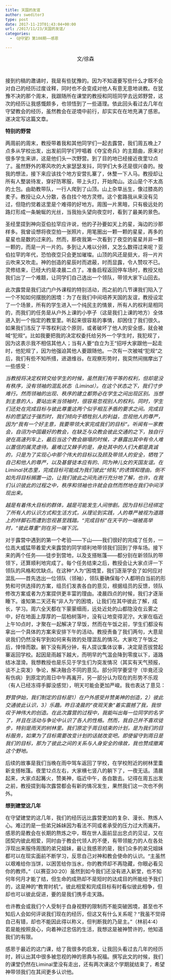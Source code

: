 ```yaml
---
title: 天国的友谊
author: sweditor3
type: post
date: 2017-11-23T01:43:04+00:00
url: /2017/11/23/天国的友谊/
categories:
  - 《@守望》第108期——感恩

---
```

<p style="text-align: center;">
  <span style="font-size: 12pt;">文/徐森</span>
</p>

&nbsp;

<span style="font-size: 12pt;">接到约稿的邀请时，我是有些犹豫的。因为不知道要写些什么才既不会对自己的经历过度诠释，同时也不会变成对他人有意无意地说教。在犹豫不决的那个周末，我跟随所在课堂的教授和同班同学去远郊野营，这次的经历让我感慨颇多，也领悟到了一些道理。依此回头看过去几年在守望教会的经历，虽然教会在逆境中前行，却实实在在地充满了感恩。遂决定写这篇文章。</span>

<span style="font-size: 12pt;"><strong>特别的野营</strong></span>

<span style="font-size: 12pt;">两周前的周末，教授带着我和其他同学们一起去露营，我们周五晚上7点多从学校出发，出发前同学们哼唱着《夺宝奇兵》的主题曲，原来对很多学生来讲，这是他们头一次野营。到了目的地已经接近夜里12点了。虽然野外的寒风吹的大家瑟瑟发抖，同学们大多还是很兴奋的。按我的想法，接下来应该找个地方安营扎寨了，休整一下人马。教授却让所有人整装待发，穿好防寒服，带上头灯，开始爬山。这山是个不太高的土包。由助教带队，一行人爬到了山顶。山上杂草丛生，像过膝高的麦子。教授让众人分散，各自找个地方灵修。这个套路我从来没有见过，但隐约觉着这里是个难得的好地方。周围一片黑暗，只有极远处的路灯形成一条蜿蜒的光丝，当我抬头望向夜空时，看到了最美的景色。</span>

<span style="font-size: 12pt;">圣经里提到神向亚伯拉罕应许说，他的子孙要如天上的星，海边的沙那样多。我曾设想将夜空拍一张照片，用笔圈出一颗一颗的星星，再多的星星也是数的过来的。然而，那夜我第一次看到了夜空的星星并非一颗一颗的，而是一片一片的。多到让人难以分辨，又怎么数得过来呢？亚伯拉罕的年代，恐怕夜空只会更加璀璨。山顶的风还是挺大，将一片片云吹来又吹走。神的创造的星辰时而遮蔽，时而显露，令人赞叹不已。灵修结束，已经大约是凌晨二点了。准备启程返回停车场时，教授又给我们出了一个难题，让同学们自己选出一个领队，带领大家下山回去。</span>

<span style="font-size: 12pt;">此次露营是我们这门户外课程的特别活动，而之前的几节课我们陷入了一个不知如何摆脱的困境：为了在我们中间培养天国的友谊，教授设定了一个场景，所有的学生进入一个纯民主的情景，所有人的权利是相同的，而我们的任务是从户外上课的小亭子（这是我们上课的地方）全体进入到一个指定的教室里。听起来很容易的事情，却困住了我们很久。如果我们违反了平等权利这个原则，或者破坏了他人的安全感，就会被喊“犯规”。比如我要把我的决定权委托给另外一个学生时，我犯规了，因为这表示我不相信其他人；当有人要“自立为王”招呼大家跟他一起走时，他犯规了，因为他强迫其他人要跟随他。一次有一次被喊“犯规”之后，我们有些不知所措，进退维谷。在观察形势时，我突然间揣摩出了一些感受：</span>

<span style="font-size: 12pt;"><em>当教授将决定权转交给学生的时候，虽然我们有平等的权利，但却是没有秩序，没有领袖的混乱状态（Liminal）。在这个状态之下，我们寸步难行。然而领袖的出现、秩序的建立都势必在学生之间出现区别。当想到主意的人，要站出来当领袖时，很容易忽视别人的权利。同时，学生们还处在完成目标与彼此尊重这两个似乎相互矛盾的要求之间。完成目标的愿望过于强烈时，我们倾向于牺牲别人的利益，忽视他人的尊严，因为“我有一个好主意，我要带领大家完成我们的目标”。听闻有一家教会，自诩为中国最好的教会，在缺乏与众教会彼此交通的之下，独自行驶在高速列车上，最后当这个教会崩塌的时候，才暴露出其中有令人难以置信的属灵虐待。最难过又棘手的是，身处其中的人们大都是真诚的，只是为了实现心中那个伟大的目标以及顾及带领人的安全，牺牲了自己和他人的尊严，以及基督徒本应有的、同为神儿女的天国友谊。在Liminal状态里，完成目标可能成为我们彼此“倾轧”的诱饵和理由。倒不如先将目标搁置一边，让我们彼此之间先进行充分地了解，也许，在我们认识彼此的过程之中，秩序和领袖也许就会自然而然地在我们中间浮现出来。</em></span>

<span style="font-size: 12pt;"><em>越是有着伟大目标的群体，越是可能发生人间惨剧。因为目标已经绑定了所有人的认识方式和生活方式，从理论到实践，人的尊严被视为道路上的绊脚石而遭到忽视甚至践踏。“完成目标”在天平的一端被高举时，“彼此尊重”则在另一端下沉。</em></span>

<span style="font-size: 12pt;">对于露营中遇到的第一个考验——下山——我们很好的完成了任务，一位高大威猛带着爱犬来露营的同学顺利地带领我们回到了停车场。接下来的两个任务——徒步到营地，以及支搭帐篷——都分别在新领队的带领下，还算顺利地完成了。每个任务结束之后，教授会让大家点评一下领队的风格和优缺点。在这种“人为”困境里，我们逐渐学会了如何应对混乱——首先选出一位领队（领袖），领队要确保每个人都明白当前的形势和可供选择的方案，组员们发表各自的意见，根据组员的反馈，领队修改方案或者为方案提供更丰富的理由。凌晨四点的时候，我们才逐渐睡下。谁知第二天还有“非人为”的困境，让我们在其中彼此了解，成长，学习。周六全天都在下蒙蒙细雨，远处近处的山都隐没在云雾之中，好在地面上厚厚的一层柏树落叶，没有让地变得泥泞。大家在临近上午10点时，才聚在一起解决了早饭，然而在午饭之前，学生们都没有拿出一个具体的方案来安排下午的活动。教授责备了我们两句，大意是说我们仍然没有学到如何来有效的处理混乱的情况。大家吃了午饭之后，悻悻而散。躺下没有两分钟，有人提议集体议事，决定是否拔营起寨返回学校。起因是雨越下越大，而明早的气温会降到零度以下，道路结冰湿滑。我想教授也是乐见于学生们为突发情况（其实有天气预报，谈不上突发）争论，解决融合不同的意见。部分同学要坚守（毕竟还没有伤病）到原定的周日中午再离开，另一部分认为现在的形势不乐观（有人已经冻得手脚没感觉），明天可能会更加严峻。我也表达了意见：</span>

<span style="font-size: 12pt;"><em>野营伊始，我们制定的目标是1）在户外感受并赞美神的创造，2）彼此交通彼此认识，3）乐趣。昨日凌晨的“夜观天象”着实震撼了我，我惊叹于神伟大的创造。在此次露营的过程中，我能叫出每一位同学的名字了，并且在活动与争论中认识了各人的性格。然而，我自己并不喜欢徒步，特别是雨天的树林里。我们原定于周日结束的计划，是为我们的目标服务，如果为了目标需要改变计划的话就改变吧。即使留守到周日是我们的目标，那为了彼此之间的关系与人身安全的缘故，我也赞成撤离这个野地。</em></span>

<span style="font-size: 12pt;">后续的故事是我们当晚在雨中驾车返回了学校，在学校附近的树林里重新支搭帐篷。夜里12点左右，大家横七竖八的躺下了，一夜无话。清晨起来，大家点起篝火，赞美神，临近中午，各自散去。记得在周五出发之前，教授提到每次露营都会有新的情况发生，果然我们这一次也不例外。</span>

<span style="font-size: 12pt;"><strong>想到建堂这几年</strong></span>

<span style="font-size: 12pt;">在守望建堂的这几年，我们的经历远比露营更加的复杂、漫长、熬炼人心。难过的是一些弟兄姊妹因为看法不同或者承受的压力过大而离开。感恩的是教会在长期的熬炼之中，既在世人面前显出忠贞的见证，又在团契内彼此相爱，同时由于教会代领人的不便，有带领能力的人在各处浮现出来服侍周围的弟兄姐妹，最让我感恩的是，我们众多的弟兄姐妹都可以在现实面前不断学习，反思自己对神和教会使命的认识。“主虽然以艰难给你当饼，以困苦给你当水，你的教师却不再隐藏，你眼必看见你的教师。”（以赛亚30:20）虽然到如今我们还没有进入新堂，也不知何年何月才能了结，但生命的成熟却不是短时的达成目的所能给予我们的，这是神的“教育时机”。彼此相爱和完成目标有时看似彼此相争，但却也可以彼此促进，要的是我们携手走天路。</span>

<span style="font-size: 12pt;">也许教会或我们个人受制于自身视野的限制而不能突破困境，甚至也不知后人会如何评说我们现在的经历，但这又有什么关系呢？“我虽不觉得自己有错，却也不能因此得以称义，但判断我的乃是主。”（林前4:4）若是能按照良心，向着神过忠信的生活，我想这是被神赞许的，他知道我们的有限。</span>

<span style="font-size: 12pt;">感恩于最近的这门课，给了我很多的启发，让我回头看过去几年的经历时，辨认出其中很多被忽视的神的恩典与祝福。撰写此文的时候，我们的课堂仍然在Liminal里没有走出，还有两次课这个学期就结束了，希望神带领我们在其间更多认识他。</span>

&nbsp;